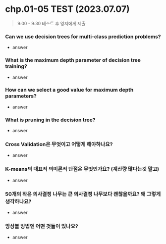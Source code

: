 # chp.01-05 TEST (2023.07.07)

> 9:00 - 9:30 테스트 후 영지에게 제출



### Can we use decision trees for multi-class prediction problems?

- answer





### What is the maximum depth parameter of decision tree training?

- answer





### How can we select a good value for maximum depth parameters?

- answer





### What is pruning in the decision tree?

- answer







### Cross Validation은 무엇이고 어떻게 해야하나요?

- answer





### K-means의 대표적 의미론적 단점은 무엇인가요? (계산량 많다는것 말고)

- answer







### 50개의 작은 의사결정 나무는 큰 의사결정 나무보다 괜찮을까요? 왜 그렇게 생각하나요?

- answer









### 앙상블 방법엔 어떤 것들이 있나요?

- answer